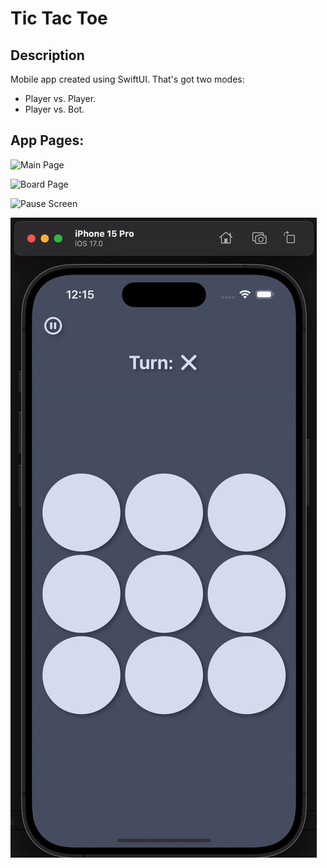 # Tic Tac Toe

## Description
Mobile app created using SwiftUI. That's got two modes:
- Player vs. Player.
- Player vs. Bot.

## App Pages:

![Main Page](<./TicTacToe/Assets.xcassets/Main-page.imageset/Screenshot%201445-06-22%20at%2012.13.56%E2%80%AFPM.png>)

![Board Page](<./TicTacToe/Assets.xcassets/Board-page.imageset/Screenshot%201445-06-22%20at%2012.14.30%E2%80%AFPM.png>)

![Pause Screen](<./TicTacToe/Assets.xcassets/Pause-Page.imageset/Screenshot 1445-06-22 at 12.14.39 PM.png>)

![Game Test](<./TicTacToe/Assets.xcassets/Game-Test.dataset/ezgif.com-video-to-gif-converter.gif>)


